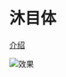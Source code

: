 # 沐目体

[介绍](https://lruihao.cn/posts/font-mmt.html)

![效果](https://lruihao.cn/posts/font-mmt/word1.png)